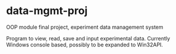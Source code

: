 # data-mgmt-proj
OOP module final project, experiment data management system

Program to view, read, save and input experimental data.
Currently Windows console based, possibly to be expanded to Win32API. 
